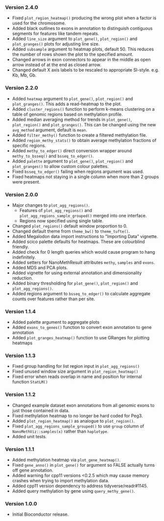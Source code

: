 ### Version 2.4.0
* Fixed `plot_region_heatmap()` producing the wrong plot when a factor is used for the chromosome.
* Added black outlines to exons in annotation to distinguish contiguous segments for features like tandem repeats.
* Added `line_size` argument to `plot_gene()`, `plot_region()` and `plot_granges()` plots for adjusting line size.
* Added `subsample` argument to heatmap plots, default 50. This reduces the number of rows shown the plot to the specified amount.
* Changed arrows in exon connectors to appear in the middle as open arrow instead of at the end as closed arrow.
* Changed default X axis labels to be rescaled to appropriate SI-style. e.g. Kb, Mb, Gb.

### Version 2.2.0
* Added `heatmap` argument to `plot_gene()`, `plot_region()` and `plot_granges()`. This adds a read-heatmap to the plot.
* Added `cluster_regions()` function to perform k-means clustering on a table of genomic regions based on methylation profile.
* Added median averaging method for trends in `plot_gene()`, `plot_region()` and `plot_granges()`. This can be changed using the new `avg_method` argument, default is `mean`.
* Added `filter_methy()` function to create a filtered methylation file.
* Added `region_methy_stats()` to obtain average methylation fractions of specific regions.
* Added `methy_to_edger()` direct conversion wrapper around `methy_to_bsseq()` and `bsseq_to_edger()`.
* Added `palette` argument to `plot_gene()`, `plot_region()` and `plot_granges()` to allow custom colour palettes.
* Fixed `bsseq_to_edger()` failing when regions argument was used.
* Fixed heatmaps not staying in a single column when more than 2 groups were present.

### Version 2.0.0
* Major changes to `plot_agg_regions()`.
  * Features of `plot_agg_regions()` and `plot_agg_regions_sample_grouped()` merged into one interface.
  * Regions now specified using single table.
* Changed `plot_regions()` default window proportion to 0.
* Changed default theme from `theme_bw()` to `theme_tufte()`.
* Added Megalodon data import instructions to "Importing Data" vignette.
* Added scico palette defaults for heatmaps. These are colourblind friendly.
* Added check for 0 length queries which would cause program to hang indefinitely.
* Added setters for NanoMethResult attributes `methy`, `samples` and `exons`.
* Added MDS and PCA plots.
* Added vignette for using external annotation and dimensionality reduction.
* Added binary thresholding for `plot_gene()`, `plot_region()` and `plot_agg_regions()`.
* Added regions argument to `bsseq_to_edger()` to calculate aggregate counts over features rather than per site.

### Version 1.1.4
* Added palette argument to aggregate plots
* Added `exons_to_genes()` function to convert exon annotation to gene annotation
* Added `plot_granges_heatmap()` function to use GRanges for plotting heatmaps

### Version 1.1.3

* Fixed group handling for list region input in `plot_agg_regions()`
* Fixed unused window size argument in `plot_region_heatmap()`
* Fixed error when reads overlap in name and position for internal function `StatLM()`

### Version 1.1.2

* Changed example dataset exon annotations from all genomic exons to just those contained in data.
* Fixed methylation heatmap to no longer be hard coded for Peg3.
* Added `plot_region_heatmap()` as analogue to `plot_region()`.
* Fixed `plot_agg_regions_sample_grouped()` to use `group` column of `NanoMethViz::samples(x)` rather than `haplotype`.
* Added unit tests.

### Version 1.1.1

* Added methylation heatmap via `plot_gene_heatmap()`.
* Fixed `gene_anno()` in `plot_gene()` for argument so FALSE actually turns off gene annotation.
* Added warning for cpp11 versions <0.2.5 which may cause memory crashes when trying to import methylation data.
* Added cpp11 version dependency to address tidyverse/readr#1145.
* Added query methylation by gene using `query_methy_gene()`.

### Version 1.0.0

* Initial Bioconductor release.
